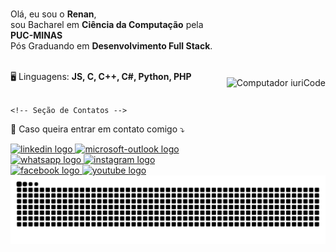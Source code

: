 <div style="display: flex; align-items: center;">
  <!-- Bloco de texto à esquerda -->
  <div style="flex: 1;">
    <p> 
      <br>Olá, eu sou o <strong>Renan</strong>,<br>sou Bacharel em <strong>Ciência da Computação</strong> pela <strong>PUC-MINAS</strong><br>Pós Graduando em <strong>Desenvolvimento Full Stack</strong>.<br><br>
    </p>

   <p>
      🖥️ Linguagens: <strong>JS, C, C++, C#, Python, PHP</strong><br><br>
   </p>

    <!-- Seção de Contatos -->
   <p>
      📩 Caso queira entrar em contato comigo ⤵️
  </p>
    <div>
      <a href="https://www.linkedin.com/in/renanferreirameira/" target="_blank">
        <img src="https://raw.githubusercontent.com/maurodesouza/profile-readme-generator/master/src/assets/icons/social/linkedin/default.svg" width="52" height="40" alt="linkedin logo"  />
      </a>
      <a href="mailto:renanferreirameira@hotmail.com" target="_blank">
        <img src="https://raw.githubusercontent.com/maurodesouza/profile-readme-generator/master/src/assets/icons/social/microsoft-outlook/default.svg" width="52" height="40" alt="microsoft-outlook logo"  />
      </a>
      <a href="https://api.whatsapp.com/send?phone=5535991269402" target="_blank">
        <img src="https://raw.githubusercontent.com/maurodesouza/profile-readme-generator/master/src/assets/icons/social/whatsapp/default.svg" width="52" height="40" alt="whatsapp logo"  />
      </a>
      <a href="https://www.instagram.com/renanfemeira/" target="_blank">
        <img src="https://raw.githubusercontent.com/maurodesouza/profile-readme-generator/master/src/assets/icons/social/instagram/default.svg" width="52" height="40" alt="instagram logo"  />
      </a>
      <a href="https://www.facebook.com/renan.ferreirameira/" target="_blank">
        <img src="https://raw.githubusercontent.com/maurodesouza/profile-readme-generator/master/src/assets/icons/social/facebook/default.svg" width="52" height="40" alt="facebook logo"  />
      </a>
      <a href="https://www.youtube.com/@renanmeira2584/videos" target="_blank">
        <img src="https://raw.githubusercontent.com/maurodesouza/profile-readme-generator/master/src/assets/icons/social/youtube/default.svg" width="52" height="40" alt="youtube logo"  />
      </a>
    </div>
  </div>

  <!-- Imagem à direita, alinhada verticalmente ao centro -->
  <div style="margin-left: 20px;">
    <img src="https://media4.giphy.com/media/juua9i2c2fA0AIp2iq/giphy.gif" width="400px" alt="Computador iuriCode">
  </div>
</div>

<!-- Snake animation -->
<img src="https://raw.githubusercontent.com/RenanR23/RenanR23/output/snake.svg" alt="Snake animation" />
